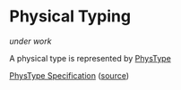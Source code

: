 Physical Typing
=====
_under work_

A physical type is represented by [PhysType](phtpe/src/main/scala/feh/phtpe/PhysType.scala)

[PhysType Specification](phtpe/test-reports/feh.phtpe.PhysTypeSpec.md) ([source](phtpe/src/test/scala/feh/phtpe/PhysTypeSpec.scala))